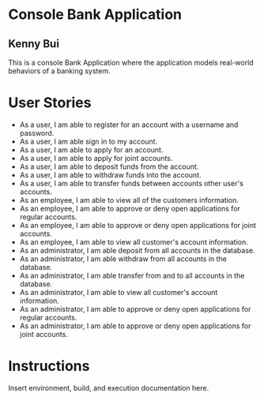 # Console Bank Application
## Kenny Bui
This is a console Bank Application where the application models real-world behaviors of a banking system.
# User Stories
- As a user, I am able to register for an account with a username and password.
- As a user, I am able sign in to my account.
- As a user, I am able to apply for an account.
- As a user, I am able to apply for joint accounts.
- As a user, I am able to deposit funds from the account.
- As a user, I am able to withdraw funds into the account.
- As a user, I am able to transfer funds between accounts other user's accounts.
- As an employee, I am able to view all of the customers information.
- As an employee, I am able to approve or deny open applications for regular accounts.
- As an employee, I am able to approve or deny open applications for joint accounts.
- As an employee, I am able to view all customer's account information.
- As an administrator, I am able deposit from all accounts in the database.
- As an administrator, I am able withdraw from all accounts in the database.
- As an administrator, I am able transfer from and to all accounts in the database.
- As an administrator, I am able to view all customer's account information.
- As an administrator, I am able to approve or deny open applications for regular accounts.
- As an administrator, I am able to approve or deny open applications for joint accounts.

# Instructions
Insert environment, build, and execution documentation here.